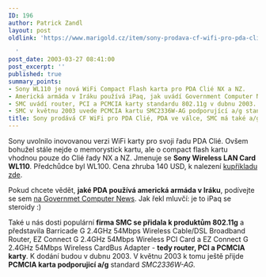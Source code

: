 ```yaml
---
ID: 196
author: Patrick Zandl
layout: post
oldlink: 'https://www.marigold.cz/item/sony-prodava-cf-wifi-pro-pda-clie-pda-ve-valce-smc-ma-take-a-g-produkty

  '
post_date: 2003-03-27 08:41:00
post_excerpt: ''
published: true
summary_points:
- Sony WL110 je nová WiFi Compact Flash karta pro PDA Clié NX a NZ.
- Americká armáda v Iráku používá iPaq, jak uvádí Government Computer News.
- SMC uvádí router, PCI a PCMCIA karty standardu 802.11g v dubnu 2003.
- SMC v květnu 2003 uvede PCMCIA kartu SMC2336W-AG podporující a/g standard.
title: Sony prodává CF WiFi pro PDA Clié, PDA ve válce, SMC má také a/g produkty
---
```


<p>
Sony uvolnilo inovovanou verzi WiFi karty pro svoji řadu PDA Clié. Ovšem bohužel stále nejde o memorystick kartu, ale o compact flash kartu vhodnou pouze do Clié řady NX a NZ. Jmenuje se <STRONG>Sony Wireless LAN Card WL110</STRONG>. Předchůdce byl WL100.&#160;Cena zhruba 140 USD, k nalezení <A href="http://www.bargainpda.com/price/default.asp?productID=445&amp;brandName=Sony&amp;productName=Wireless%20LAN%20Card%20WL110&amp;display=priceDetail" target=_blank>kupříkladu zde</A>. </p>

<p>
Pokud chcete vědět, <STRONG>jaké PDA používá americká armáda v Iráku</STRONG>, podívejte se sem <A href="http://www.gcn.com/vol1_no1/daily-updates/21497-1.html" target=_blank>na Governmet Computer News</A>. Jak řekl mluvčí: je to iPaq se steroidy :)</p>

<p>
Také u nás dosti populární <STRONG>firma SMC se přidala k produktům 802.11g</STRONG> a představila Barricade G 2.4GHz 54Mbps Wireless Cable/DSL Broadband Router, EZ Connect G 2.4GHz 54Mbps Wireless PCI Card a EZ Connect G 2.4GHz 54Mbps Wireless CardBus Adapter - <STRONG>tedy router, PCI a PCMCIA karty</STRONG>. K dodání budou v dubnu 2003. V květnu 2003 k tomu ještě přijde <STRONG>PCMCIA karta podporujicí a/g</STRONG> standard <EM>SMC2336W-AG. </EM></p>